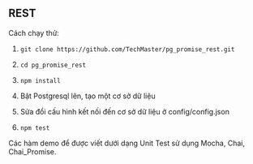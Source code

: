 ## REST

Cách chạy thử:

1. ```git clone https://github.com/TechMaster/pg_promise_rest.git```

2. ```cd pg_promise_rest```

3. ```npm install```

4. Bật Postgresql lên, tạo một cơ sở dữ liệu

5. Sửa đổi cấu hình kết nối đến cơ sở dữ liệu ở config/config.json

6. ```npm test```

Các hàm demo để được viết dưới dạng Unit Test sử dụng Mocha, Chai, Chai_Promise.


